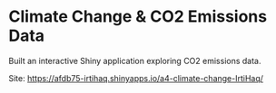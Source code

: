 # Climate Change & CO2 Emissions Data
Built an interactive Shiny application exploring CO2 emissions data. 

Site: https://afdb75-irtihaq.shinyapps.io/a4-climate-change-IrtiHaq/
